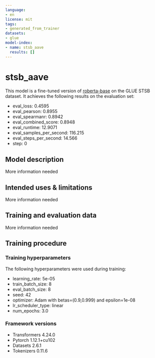 ```yaml
---
language:
- en
license: mit
tags:
- generated_from_trainer
datasets:
- glue
model-index:
- name: stsb_aave
  results: []
---
```


<!-- This model card has been generated automatically according to the information the Trainer had access to. You
should probably proofread and complete it, then remove this comment. -->

# stsb_aave

This model is a fine-tuned version of [roberta-base](https://huggingface.co/roberta-base) on the GLUE STSB dataset.
It achieves the following results on the evaluation set:
- eval_loss: 0.4595
- eval_pearson: 0.8955
- eval_spearmanr: 0.8942
- eval_combined_score: 0.8948
- eval_runtime: 12.9071
- eval_samples_per_second: 116.215
- eval_steps_per_second: 14.566
- step: 0

## Model description

More information needed

## Intended uses & limitations

More information needed

## Training and evaluation data

More information needed

## Training procedure

### Training hyperparameters

The following hyperparameters were used during training:
- learning_rate: 5e-05
- train_batch_size: 8
- eval_batch_size: 8
- seed: 42
- optimizer: Adam with betas=(0.9,0.999) and epsilon=1e-08
- lr_scheduler_type: linear
- num_epochs: 3.0

### Framework versions

- Transformers 4.24.0
- Pytorch 1.12.1+cu102
- Datasets 2.6.1
- Tokenizers 0.11.6
